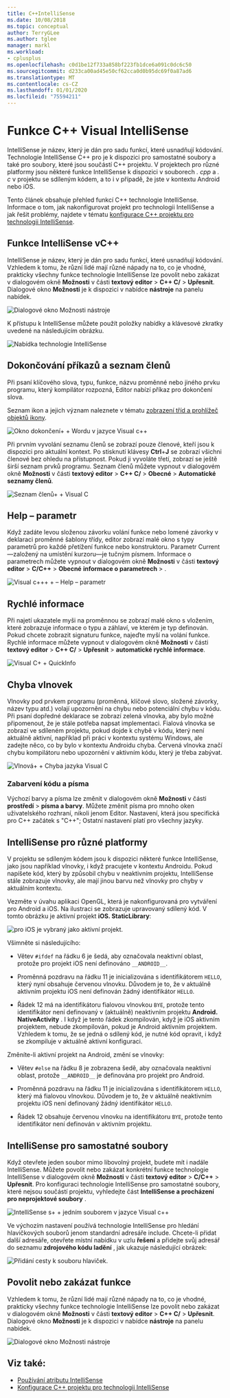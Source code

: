 ```yaml
---
title: C++IntelliSense
ms.date: 10/08/2018
ms.topic: conceptual
author: TerryGLee
ms.author: tglee
manager: markl
ms.workload:
- cplusplus
ms.openlocfilehash: c0d1be12f733a858bf223fb1dce6a091c0dc6c50
ms.sourcegitcommit: d233ca00ad45e50cf62cca0d0b95dc69f0a87ad6
ms.translationtype: MT
ms.contentlocale: cs-CZ
ms.lasthandoff: 01/01/2020
ms.locfileid: "75594211"
---
```

# <a name="visual-c-intellisense-features"></a>Funkce C++ Visual IntelliSense

IntelliSense je název, který je dán pro sadu funkcí, které usnadňují kódování. Technologie IntelliSense C++ pro je k dispozici pro samostatné soubory a také pro soubory, které jsou součástí C++ projektu. V projektech pro různé platformy jsou některé funkce IntelliSense k dispozici v souborech *. cpp* a *. c* v projektu se sdíleným kódem, a to i v případě, že jste v kontextu Android nebo iOS.

Tento článek obsahuje přehled funkcí C++ technologie IntelliSense. Informace o tom, jak nakonfigurovat projekt pro technologii IntelliSense a jak řešit problémy, najdete v tématu [konfigurace C++ projektu pro technologii IntelliSense](visual-cpp-intellisense-configuration.md).

## <a name="intellisense-features-in-c"></a>Funkce IntelliSense vC++

IntelliSense je název, který je dán pro sadu funkcí, které usnadňují kódování. Vzhledem k tomu, že různí lidé mají různé nápady na to, co je vhodné, prakticky všechny funkce technologie IntelliSense lze povolit nebo zakázat v dialogovém okně **Možnosti** v části **textový editor** > **C++ C/**  > **Upřesnit**. Dialogové okno **Možnosti** je k dispozici v nabídce **nástroje** na panelu nabídek.

![Dialogové okno Možnosti nástroje](../ide/media/sintellisensecpptoolsoptions.PNG)

K přístupu k IntelliSense můžete použít položky nabídky a klávesové zkratky uvedené na následujícím obrázku.

![Nabídka technologie IntelliSense](../ide/media/vs2015_cpp_intellisense_menu.png)

## <a name="statement-completion-and-member-list"></a>Dokončování příkazů a seznam členů

Při psaní klíčového slova, typu, funkce, názvu proměnné nebo jiného prvku programu, který kompilátor rozpozná, Editor nabízí příkaz pro dokončení slova.

Seznam ikon a jejich význam naleznete v tématu [zobrazení tříd a prohlížeč objektů ikony](../ide/class-view-and-object-browser-icons.md).

![Okno dokončení&#43; &#43; Wordu v jazyce Visual c++](../ide/media/vs2015_cpp_complete_word.png)

Při prvním vyvolání seznamu členů se zobrazí pouze členové, kteří jsou k dispozici pro aktuální kontext. Po stisknutí klávesy **Ctrl**+**J** se zobrazí všichni členové bez ohledu na přístupnost. Pokud ji vyvoláte třetí, zobrazí se ještě širší seznam prvků programu. Seznam členů můžete vypnout v dialogovém okně **Možnosti** v části **textový editor** > **C++ C/**  > **Obecné** > **Automatické seznamy členů**.

![Seznam členů&#43; &#43; Visual C](../ide/media/vs2015_cpp_list_members.png)

## <a name="parameter-help"></a>Help – parametr

Když zadáte levou složenou závorku volání funkce nebo lomené závorky v deklaraci proměnné šablony třídy, editor zobrazí malé okno s typy parametrů pro každé přetížení funkce nebo konstruktoru. Parametr Current&mdash;založený na umístění kurzoru&mdash;je tučným písmem. Informace o parametrech můžete vypnout v dialogovém okně **Možnosti** v části **textový editor** > **C/C++**  > **Obecné** **informace o parametrech** > .

![Visual c++&#43; &#43; – Help – parametr](../ide/media/vs_2015_cpp_param_help.png)

## <a name="quick-info"></a>Rychlé informace

Při najetí ukazatele myši na proměnnou se zobrazí malé okno s vložením, které zobrazuje informace o typu a záhlaví, ve kterém je typ definován. Pokud chcete zobrazit signaturu funkce, najeďte myší na volání funkce. Rychlé informace můžete vypnout v dialogovém okně **Možnosti** v části **textový editor** > **C++ C/**  > **Upřesnit** > **automatické rychlé informace**.

![Visual C&#43; &#43; QuickInfo](../ide/media/vs2015_cpp_quickinfo.png)

## <a name="error-squiggles"></a>Chyba vlnovek

Vlnovky pod prvkem programu (proměnná, klíčové slovo, složené závorky, název typu atd.) volají upozornění na chybu nebo potenciální chybu v kódu. Při psaní dopředné deklarace se zobrazí zelená vlnovka, aby bylo možné připomenout, že je stále potřeba napsat implementaci. Fialová vlnovka se zobrazí ve sdíleném projektu, pokud dojde k chybě v kódu, který není aktuálně aktivní, například při práci v kontextu systému Windows, ale zadejte něco, co by bylo v kontextu Androidu chyba. Červená vlnovka značí chybu kompilátoru nebo upozornění v aktivním kódu, který je třeba zabývat.

![Vlnová&#43; &#43; Chyba jazyka Visual C](../ide/media/vs2015_cpp_error_quiggles.png)

### <a name="code-colorization-and-fonts"></a>Zabarvení kódu a písma

Výchozí barvy a písma lze změnit v dialogovém okně **Možnosti** v části **prostředí** > **písma a barvy**. Můžete změnit písma pro mnoho oken uživatelského rozhraní, nikoli jenom Editor. Nastavení, která jsou specifická pro C++ začátek s "C++"; Ostatní nastavení platí pro všechny jazyky.

## <a name="cross-platform-intellisense"></a>IntelliSense pro různé platformy

V projektu se sdíleným kódem jsou k dispozici některé funkce IntelliSense, jako jsou například vlnovky, i když pracujete v kontextu Androidu. Pokud napíšete kód, který by způsobil chybu v neaktivním projektu, IntelliSense stále zobrazuje vlnovky, ale mají jinou barvu než vlnovky pro chyby v aktuálním kontextu.

Vezměte v úvahu aplikaci OpenGL, která je nakonfigurovaná pro vytváření pro Android a iOS. Na ilustraci se zobrazuje upravovaný sdílený kód. V tomto obrázku je aktivní projekt **iOS. StaticLibrary**:

![pro iOS je vybraný jako aktivní projekt.](../ide/media/intellisensecppcrossplatform2.png)

Všimněte si následujícího:

- Větev `#ifdef` na řádku 6 je šedá, aby označovala neaktivní oblast, protože pro projekt iOS není definováno `__ANDROID__`.

- Proměnná pozdravu na řádku 11 je inicializována s identifikátorem `HELLO`, který nyní obsahuje červenou vlnovku. Důvodem je to, že v aktuálně aktivním projektu iOS není definován žádný identifikátor `HELLO`.

- Řádek 12 má na identifikátoru fialovou vlnovkou `BYE`, protože tento identifikátor není definovaný v (aktuálně) neaktivním projektu **Android. NativeActivity** . I když je tento řádek zkompilován, když je iOS aktivním projektem, nebude zkompilován, pokud je Android aktivním projektem. Vzhledem k tomu, že se jedná o sdílený kód, je nutné kód opravit, i když se zkompiluje v aktuálně aktivní konfiguraci.

Změníte-li aktivní projekt na Android, změní se vlnovky:

- Větev `#else` na řádku 8 je zobrazena šedě, aby označovala neaktivní oblast, protože `__ANDROID__` je definována pro projekt pro Android.

- Proměnná pozdravu na řádku 11 je inicializována s identifikátorem `HELLO`, který má fialovou vlnovkou. Důvodem je to, že v aktuálně neaktivním projektu iOS není definovaný žádný identifikátor `HELLO`.

- Řádek 12 obsahuje červenou vlnovku na identifikátoru `BYE`, protože tento identifikátor není definován v aktivním projektu.

## <a name="intellisense-for-stand-alone-files"></a>IntelliSense pro samostatné soubory

Když otevřete jeden soubor mimo libovolný projekt, budete mít i nadále IntelliSense. Můžete povolit nebo zakázat konkrétní funkce technologie IntelliSense v dialogovém okně **Možnosti** v části **textový editor** > **C/C++**  > **Upřesnit**. Pro konfiguraci technologie IntelliSense pro samostatné soubory, které nejsou součástí projektu, vyhledejte část **IntelliSense a procházení pro neprojektové soubory** .

![IntelliSense s&#43; &#43; jedním souborem v jazyce Visual c++](../ide/media/vs2015_cpp_single_file_intellisense.png)

Ve výchozím nastavení používá technologie IntelliSense pro hledání hlavičkových souborů jenom standardní adresáře include. Chcete-li přidat další adresáře, otevřete místní nabídku v uzlu **řešení** a přidejte svůj adresář do seznamu **zdrojového kódu ladění** , jak ukazuje následující obrázek:

![Přidání cesty k souboru hlaviček.](../ide/media/intellisensedebugyourcode.jpg)

## <a name="enable-or-disable-features"></a>Povolit nebo zakázat funkce

Vzhledem k tomu, že různí lidé mají různé nápady na to, co je vhodné, prakticky všechny funkce technologie IntelliSense lze povolit nebo zakázat v dialogovém okně **Možnosti** v části **textový editor** > **C++ C/**  > **Upřesnit**. Dialogové okno **Možnosti** je k dispozici v nabídce **nástroje** na panelu nabídek.

![Dialogové okno Možnosti nástroje](../ide/media/sintellisensecpptoolsoptions.PNG)

## <a name="see-also"></a>Viz také:

- [Používání atributu IntelliSense](../ide/using-intellisense.md)
- [Konfigurace C++ projektu pro technologii IntelliSense](visual-cpp-intellisense-configuration.md)
